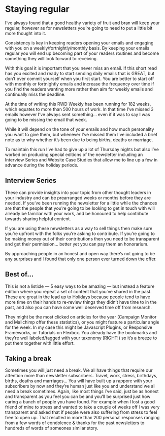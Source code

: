 # Staying regular

I’ve always found that a good healthy variety of fruit and bran will keep your regular, however as for newsletters you’re going to need to put a little bit more thought into it.

Consistency is key in keeping readers opening your emails and engaging with you on a weekly/fortnightly/monthly basis. By keeping your emails regular you will end up becoming part of your readers routines and become something they will look forward to receiving.

With this goal it is important that you never miss an email. If this short read has you excited and ready to start sending daily emails that is GREAT, but don’t over commit yourself when you first start. You are better to start off with monthly or fortnightly emails and increase the frequency over time if you find the readers wanting more rather then aim for weekly emails and continually miss the deadline.

At the time of writing this RWD Weekly has been running for 182 weeks, which equates to more than 500 hours of work. In that time I’ve missed 3 emails however I’ve always sent something… even if it was to say I was going to be missing the email that week.

While it will depend on the tone of your emails and how much personality you want to give them, but whenever I’ve missed them I’ve included a brief note as to why whether it’s been due to being births, deaths or marriage.

To maintain this run I’ve had to give up a lot of Thursday nights but also I’ve worked on producing special editions of the newsletter including an Interview Series and Website Case Studies that allow me to line up a few in advance during the holiday periods.

## Interview Series <a id="interview-series"></a>

These can provide insights into your topic from other thought leaders in your industry and can be prearranged weeks or months before they are needed. If you’ve been running the newsletter for a little while the chances are that the people that you’re going to be looking to get in touch with will already be familiar with your work, and be honoured to help contribute towards sharing helpful content.

If you are using these newsletters as a way to sell things then make sure you’re upfront with the folks you’re asking to contribute. If you’re going to be making money out of their contributions then you need to be transparent and get their permission… better yet you can pay them an honorarium.

By approaching people in an honest and open way there’s not going to be any surprises and I found that only one person ever turned down the offer.

## Best of… <a id="best-of"></a>

This is not a listicle — 5 easy ways to be amazing — but instead a feature edition where you repeat a set of content that you’ve shared in the past. These are great in the lead up to Holidays because people tend to have more time on their hands to re-review things they didn’t have time to in the past, and also you can have some well deserved time off from research.

They might be the most clicked on articles for the year \(Campaign Monitor and Mailchimp offer these statistics\), or you might feature a particular angle for the week. In my case this might be Javascript Plugins, or Responsive Frameworks, or Tutorials on Flexbox. You already have the bookmarks and they’re well labeled/tagged with your taxonomy \(RIGHT!\) so it’s a breeze to put them together with little effort.

## Taking a break <a id="taking-a-break"></a>

Sometimes you will just need a break. We all have things that require our attention more than newsletter subscribers. Travel, work, stress, birthdays, births, deaths and marriages… You will have built up a rappore with your subscribers by now and they’re human just like you and understand we all need a break sometimes. Again, like most things I’ve said, just be as honest and transparent as you feel you can be and you’ll be surprised just how caring a bunch of people you have found. For example when I lost a good friend of mine to stress and wanted to take a couple of weeks off I was very transparent and asked that if people were also suffering from stress to feel free to open up. That resulted in more than 200 personal responses ranging from a few words of condolence & thanks for the past newsletters to hundreds of words of someones similar story.

